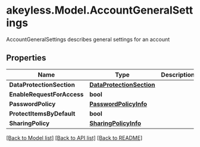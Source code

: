 # akeyless.Model.AccountGeneralSettings
AccountGeneralSettings describes general settings for an account

## Properties

Name | Type | Description | Notes
------------ | ------------- | ------------- | -------------
**DataProtectionSection** | [**DataProtectionSection**](DataProtectionSection.md) |  | [optional] 
**EnableRequestForAccess** | **bool** |  | [optional] 
**PasswordPolicy** | [**PasswordPolicyInfo**](PasswordPolicyInfo.md) |  | [optional] 
**ProtectItemsByDefault** | **bool** |  | [optional] 
**SharingPolicy** | [**SharingPolicyInfo**](SharingPolicyInfo.md) |  | [optional] 

[[Back to Model list]](../README.md#documentation-for-models) [[Back to API list]](../README.md#documentation-for-api-endpoints) [[Back to README]](../README.md)

